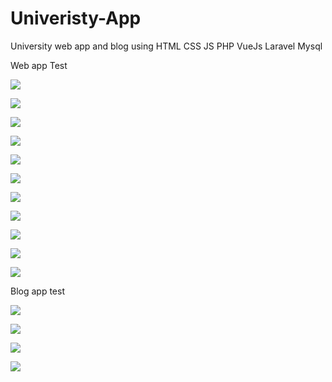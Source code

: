 # Univeristy-App
University web app and blog using HTML CSS JS PHP VueJs Laravel Mysql

Web app Test

![](images/1.JPG)


![](images/2.JPG)


![](images/3.JPG)


![](images/4.JPG)


![](images/5.JPG)


![](images/6.JPG)


![](images/7.JPG)


![](images/8.JPG)


![](images/9.JPG)


![](images/10.JPG)


![](images/11.JPG)

Blog app test

![](images/12.JPG)

![](images/13.JPG)

![](images/14.JPG)

![](images/15.JPG)


